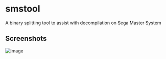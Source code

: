 # smstool
A binary splitting tool to assist with decompilation on Sega Master System

## Screenshots
![image](https://github.com/hansbonini/smstool/assets/3918305/6797eb5c-50b2-4c14-9aeb-1f598607f352)
